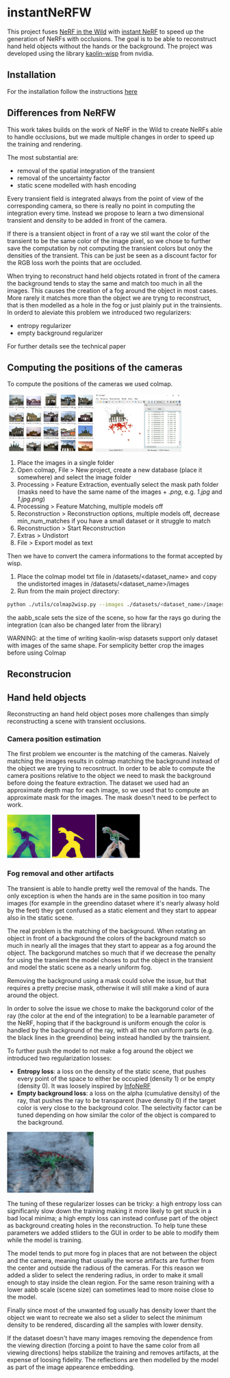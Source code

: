 # instantNeRFW

This project fuses [NeRF in the Wild](https://nerf-w.github.io/) with [instant NeRF](https://nvlabs.github.io/instant-ngp/) to speed up the generation of NeRFs with occlusions. 
The goal is to be able to reconstruct hand held objects without the hands or the background.
The project was developed using the library [kaolin-wisp](https://github.com/NVIDIAGameWorks/kaolin-wisp) from nvidia.


## Installation

For the installation follow the instructions [here](/resources/installation.md)

## Differences from NeRFW

This work takes builds on the work of NeRF in the Wild to create NeRFs able to handle occlusions, but we made multiple changes in order to speed up the training and rendering. 

The most substantial are:
- removal of the spatial integration of the transient
- removal of the uncertainty factor
- static scene modelled with hash encoding

Every transient field is integrated always from the point of view of the corresponding camera, so there is really no point in computing the integration every time. 
Instead we propose to learn a two dimensional transient and density to be added in front of the camera.

If there is a transient object in front of a ray we stil want the color of the transient to be the same color of the image pixel, so we chose to further save the computation by not computing the transient colors but onòy the densities of the transient. This can be just be seen as a discount factor for the RGB loss worh the points that are occluded.

When trying to reconstruct hand held objects rotated in front of the camera the background tends to stay the same and match too much in all the images. This causes the creation of a fog around the object in most cases. More rarely it matches more than the object we are tryng to reconstruct, that is then modelled as a hole in the fog or just plainly put in the trainsients.
In orderd to aleviate this problem we introduced two regularizers:
- entropy regularizer
- empty background regularizer

For further details see the technical paper

## Computing the positions of the cameras

To compute the positions of the cameras we used colmap.

<img src="resources/starting_images.jpeg" width="40%"/> <img src="resources/colmap_example.jpg" width="40%"> 

1. Place the images in a single folder
2. Open colmap, File > New project, create a new database (place it somewhere) and select the image folder
3. Processing > Feature Extraction, eventually select the mask path folder (masks need to have the same name of the images + _.png_, e.g. _1.jpg_ and _1.jpg.png_)
4. Processing > Feature Matching, multiple models off
5. Reconstruction > Reconstruction options, multiple models off, decrease min_num_matches if you have a small dataset or it struggle to match
6. Reconstruction > Start Reconstruction
7. Extras > Undistort
8. File > Export model as text

Then we have to convert the camera informations to the format accepted by wisp.

1. Place the colmap model txt file in /datasets/\<dataset_name\> and copy the undistorted images in /datasets/\<dataset_name\>/images
2. Run from the main project directory:
```bash
python ./utils/colmap2wisp.py --images ./datasets/<dataset_name>/images/ --text ./datasets/<dataset_name>/ --out ./datasets/<dataset_name>/ [--aabb_scale 2]
```
the aabb_scale sets the size of the scene, so how far the rays go during the integration (can also be changed later from the library)

WARNING: at the time of writing kaolin-wisp datasets support only dataset with images of the same shape. For semplicity better crop the images before using Colmap

## Reconstrucion





## Hand held objects

Reconstructing an hand held object poses more challenges than simply reconstructing a scene with transient occlusions.

### Camera position estimation


The first problem we encounter is the matching of the cameras. Naively matching the images results in colmap matching the background instead of the object we are trying to recosntruct. 
In order to be able to compute the camera positions relative to the object we need to mask the background before doing the feature extraction.
The dataset we used had an approximate depth map for each image, so we used that to compute an approximate mask for the images. The mask doesn't need to be perfect to work.

<img src="resources/mask0.jpg" width="20%"/> <img src="resources/mask1.jpg" width="20%"/> <img src="resources/mask2.jpg" width="20%"/> 

### Fog removal and other artifacts
The transient is able to handle pretty well the removal of the hands.
The only exception is when the hands are in the same position in too many images (for example in the greendino dataset where it's nearly alwasy hold by the feet) they get confused as a static element and they start to appear also in the static scene.

The real problem is the matching of the background. When rotating an object in front of a background the colors of the background match so much in nearly all the images that they start to appear as a fog around the object. The backgorund matches so much that if we decrease the penalty for using the transient the model choses to put the object in the transient and model the static scene as a nearly uniform fog.



Removing the background using a mask could solve the issue, but that requires a pretty precise mask, otherwise it will still make a kind of aura around the object.

In order to solve the issue we chose to make the backgorund color of the ray (the color at the end of the integration) to be a learnable parameter of the NeRF, hoping that if the background is uniform enough the color is handled by the background of the ray, with all the non uniform parts (e.g. the black lines in the greendino) being instead handled by the trainsient.

To further push the model to not make a fog around the object we introduced two regularization losses:
- **Entropy loss**: a loss on the density of the static scene, that pushes every point of the space to either be occupied (density 1) or be empty (density 0). It was loosely inspired by [InfoNeRF](https://arxiv.org/abs/2112.15399)
- **Empty background loss**: a loss on the alpha (cumulative density) of the ray, that pushes the ray to be transparent (have density 0) if the target color is very close to the background color. The selectivity factor can be tuned depending on how similar the color of the object is compared to the background.

<img src="resources/fog.jpg" width="40%"/>

The tuning of these regularizer losses can be tricky: a high entropy loss can significanly slow down the training making it more likely to get stuck in a bad local minima; a high empty loss can instead confuse part of the object as background creating holes in the reconstruction. To help tune these parameters we added stliders to the GUI in order to be able to modify them while the model is training.

The model tends to put more fog in places that are not between the object and the camera, meaning that usually the worse artifacts are further from the center and outside the radious of the cameras. For this reason we added a slider to select the rendering radius, in order to make it small enough to stay inside the clean region. For the same reson training with a lower aabb scale (scene size) can sometimes lead to more noise close to the model.

Finally since most of the unwanted fog usually has density lower thant the object we want to recreate we also set a slider to select the minimum density to be rendered, discarding all the samples with lower density.

If the dataset doesn't have many images removing the dependence from the viewing direction (forcing a point to have the same color from all viewing directions) helps stabilize the training and removes artifacts, at the expense of loosing fidelity. 
The reflections are then modelled by the model as part of the image appearence embedding.






